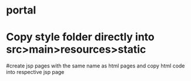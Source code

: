 # portal

# Copy style folder directly into src>main>resources>static

#create jsp pages with the same name as html pages and copy html code into respective jsp page
